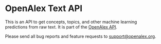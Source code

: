 # OpenAlex Text API

This is an API to get concepts, topics, and other machine learning predictions from raw text. It is part of the [OpenAlex API](https://api.openalex.org/).

Please send all bug reports and feature requests to support@openalex.org.
